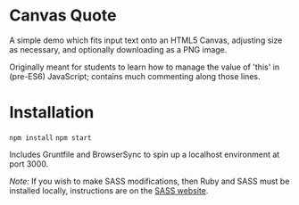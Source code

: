 # Canvas Quote
A simple demo which fits input text onto an HTML5 Canvas, adjusting size as necessary, and optionally downloading as a PNG image.

Originally meant for students to learn how to manage the value of 'this' in (pre-ES6) JavaScript; contains much commenting along those lines.

# Installation
`npm install`
`npm start`

Includes Gruntfile and BrowserSync to spin up a localhost environment at port 3000.

_Note:_ If you wish to make SASS modifications, then Ruby and SASS must be installed locally, instructions are on the [SASS website](https://sass-lang.com/install).
